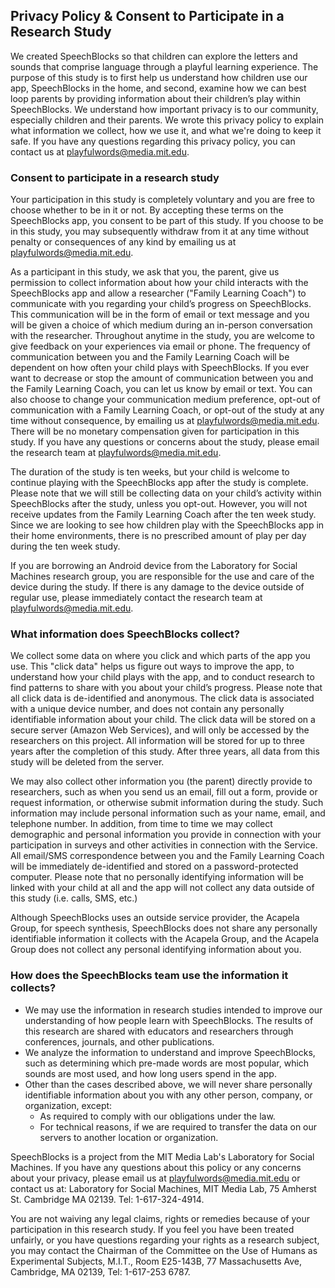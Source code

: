## Privacy Policy & Consent to Participate in a Research Study

We created SpeechBlocks so that children can explore the letters and sounds that comprise language through a playful learning experience. The purpose of this study is to first help us understand how children use our app, SpeechBlocks in the home, and second, examine how we can best loop parents by providing information about their children’s play within SpeechBlocks. We understand how important privacy is to our community, especially children and their parents. We wrote this privacy policy to explain what information we collect, how we use it, and what we're doing to keep it safe. If you have any questions regarding this privacy policy, you can contact us at [playfulwords@media.mit.edu](mailto:playfulwords@media.mit.edu).

### Consent to participate in a research study
Your participation in this study is completely voluntary and you are free to choose whether to be in it or not. By accepting these terms on the SpeechBlocks app, you consent to be part of this study. If you choose to be in this study, you may subsequently withdraw from it at any time without penalty or consequences of any kind by emailing us at [playfulwords@media.mit.edu](mailto:playfulwords@media.mit.edu).

As a participant in this study, we ask that you, the parent, give us permission to collect information about how your child interacts with the SpeechBlocks app and allow a researcher ("Family Learning Coach") to communicate with you regarding your child’s progress on SpeechBlocks. This communication will be in the form of email or text message and you will be given a choice of which medium during an in-person conversation with the researcher. Throughout anytime in the study, you are welcome to give feedback on your experiences via email or phone. The frequency of communication between you and the Family Learning Coach will be dependent on how often your child plays with SpeechBlocks. If you ever want to decrease or stop the amount of communication between you and the Family Learning Coach, you can let us know by email or text. You can also choose to change your communication medium preference, opt-out of communication with a Family Learning Coach, or opt-out of the study at any time without consequence, by emailing us at playfulwords@media.mit.edu. There will be no monetary compensation given for participation in this study. If you have any questions or concerns about the study, please email the research team at [playfulwords@media.mit.edu](mailto:playfulwords@media.mit.edu).

The duration of the study is ten weeks, but your child is welcome to continue playing with the SpeechBlocks app after the study is complete. Please note that we will still be collecting data on your child’s activity within SpeechBlocks after the study, unless you opt-out. However, you will not receive updates from the Family Learning Coach after the ten week study. Since we are looking to see how children play with the SpeechBlocks app in their home environments, there is no prescribed amount of play per day during the ten week study. 

If you are borrowing an Android device from the Laboratory for Social Machines research group, you are responsible for the use and care of the device during the study. If there is any damage to the device outside of regular use, please immediately contact the research team at [playfulwords@media.mit.edu](mailto:playfulwords@media.mit.edu).

### What information does SpeechBlocks collect?
We collect some data on where you click and which parts of the app you use. This "click data" helps us figure out ways to improve the app, to understand how your child plays with the app, and to conduct research to find patterns to share with you about your child’s progress. Please note that all click data is de-identified and anonymous. The click data is associated with a unique device number, and does not contain any personally identifiable information about your child. The click data will be stored on a secure server (Amazon Web Services), and will only be accessed by the researchers on this project. All information will be stored for up to three years after the completion of this study. After three years, all data from this study will be deleted from the server. 

We may also collect other information you (the parent) directly provide to researchers, such as when you send us an email, fill out a form, provide or request information, or otherwise submit information during the study. Such information may include personal information such as your name, email, and telephone number. In addition, from time to time we may collect demographic and personal information you provide in connection with your participation in surveys and other activities in connection with the Service. All email/SMS correspondence between you and the Family Learning Coach will be immediately de-identified and stored on a password-protected computer. Please note that no personally identifying information will be linked with your child at all and the app will not collect any data outside of this study (i.e. calls, SMS, etc.)

Although SpeechBlocks uses an outside service provider, the Acapela Group, for speech synthesis, SpeechBlocks does not share any personally identifiable information it collects with the Acapela Group, and the Acapela Group does not collect any personal identifying information about you.

### How does the SpeechBlocks team use the information it collects?
* We may use the information in research studies intended to improve our understanding of how people learn with SpeechBlocks. The results of this research are shared with educators and researchers through conferences, journals, and other publications.
* We analyze the information to understand and improve SpeechBlocks, such as determining which pre-made words are most popular, which sounds are most used, and how long users spend in the app.
* Other than the cases described above, we will never share personally identifiable information about you with any other person, company, or organization, except:
	* As required to comply with our obligations under the law.
	* For technical reasons, if we are required to transfer the data on our servers to another location or organization.

SpeechBlocks is a project from the MIT Media Lab's Laboratory for Social Machines. If you have any questions about this policy or any concerns about your privacy, please email us at playfulwords@media.mit.edu or contact us at: Laboratory for Social Machines, MIT Media Lab, 75 Amherst St. Cambridge MA 02139. Tel: 1-617-324-4914.

You are not waiving any legal claims, rights or remedies because of your participation in this research study.  If you feel you have been treated unfairly, or you have questions regarding your rights as a research subject, you may contact the Chairman of the Committee on the Use of Humans as Experimental Subjects, M.I.T., Room E25-143B, 77 Massachusetts Ave, Cambridge, MA 02139, Tel: 1-617-253 6787.



